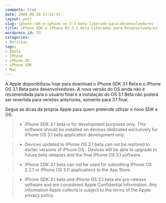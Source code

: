 ```yaml
---
comments: true
date: 2009-06-30 21:52:57
layout: post
slug: iphone-sdk-e-iphone-os-3-1-beta-liberado-para-desenvolvedores
title: iPhone SDK e iPhone OS 3.1 Beta Liberados para Desenvolvedores
wordpress_id: 53
categories:
- Notícias
tags:
- Apple
- IPhone
- iPhone OS
- iPhone SDK
- Mac
---
```


A Apple disponibilizou hoje para download o iPhone SDK 3.1 Beta e o iPhone OS 3.1 Beta para desenvolvedores. A nova versão do OS ainda não é recomendada para o usuário final e a instalação do OS 3.1 Beta não poderá ser revertida para versões anteriores, somente para 3.1 final.

Segue as dicas da própria Apple para quem pretende utilizar o novo SDK e OS:

	
>   * iPhone SDK 3.1 beta is for development purposes only. This software should be installed on devices dedicated exclusively for iPhone OS 3.1 beta application development only.
> 


	
>   * Devices updated to iPhone OS 3.1 beta can not be restored to earlier versions of iPhone OS . Devices will be able to upgrade to future beta releases and the final iPhone OS 3.1 software.
> 


	
>   * iPhone SDK 3.1 beta can not be used for submitting iPhone OS 2.2.1 or iPhone OS 3.0 applications to the App Store.
> 


	
>   * iPhone SDK 3.1 beta and iPhone OS 3.1 beta are pre-release software and are considered Apple Confidential Information. Any information Apple collects is subject to the terms of the Apple privacy policy.
> 